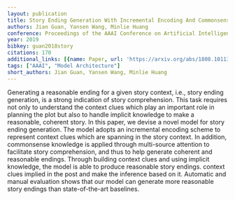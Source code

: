 ```yaml
---
layout: publication
title: Story Ending Generation With Incremental Encoding And Commonsense Knowledge
authors: Jian Guan, Yansen Wang, Minlie Huang
conference: Proceedings of the AAAI Conference on Artificial Intelligence
year: 2019
bibkey: guan2018story
citations: 170
additional_links: [{name: Paper, url: 'https://arxiv.org/abs/1808.10113'}]
tags: ["AAAI", "Model Architecture"]
short_authors: Jian Guan, Yansen Wang, Minlie Huang
---
```

Generating a reasonable ending for a given story context, i.e., story ending
generation, is a strong indication of story comprehension. This task requires
not only to understand the context clues which play an important role in
planning the plot but also to handle implicit knowledge to make a reasonable,
coherent story.
  In this paper, we devise a novel model for story ending generation. The model
adopts an incremental encoding scheme to represent context clues which are
spanning in the story context. In addition, commonsense knowledge is applied
through multi-source attention to facilitate story comprehension, and thus to
help generate coherent and reasonable endings. Through building context clues
and using implicit knowledge, the model is able to produce reasonable story
endings. context clues implied in the post and make the inference based on it.
  Automatic and manual evaluation shows that our model can generate more
reasonable story endings than state-of-the-art baselines.